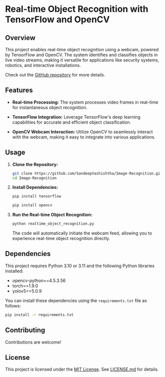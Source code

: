 # Real-time Object Recognition with TensorFlow and OpenCV

 

## Overview

This project enables real-time object recognition using a webcam, powered by TensorFlow and OpenCV. The system identifies and classifies objects in live video streams, making it versatile for applications like security systems, robotics, and interactive installations.

Check out the [GitHub repository](https://github.com/SandeepVashishtha/Image-Recognition) for more details.

## Features

- **Real-time Processing:** The system processes video frames in real-time for instantaneous object recognition.

- **TensorFlow Integration:** Leverage TensorFlow's deep learning capabilities for accurate and efficient object classification.

- **OpenCV Webcam Interaction:** Utilize OpenCV to seamlessly interact with the webcam, making it easy to integrate into various applications.

## Usage

1. **Clone the Repository:**

    ```bash
    git clone https://github.com/SandeepVashishtha/Image-Recognition.git
    cd Image-Recognition
    ```

2. **Install Dependencies:**

    ```bash
    pip install tensorflow
    ```
    ```bash
    pip install opencv
    ```

3. **Run the Real-time Object Recognition:**

    ```bash
    python realtime_object_recognition.py
    ```

   The code will automatically initiate the webcam feed, allowing you to experience real-time object recognition directly.

## Dependencies

This project requires Python 3.10 or 3.11 and the following Python libraries installed:

- opencv-python==4.5.3.56
- torch==1.9.0
- yolov5==5.0.9

You can install these dependencies using the `requirements.txt` file as follows:

```bash
pip install -r requirements.txt
```

## Contributing

Contributions are welcome!

## License

This project is licensed under the [MIT License](LICENSE.md). See [LICENSE.md](LICENSE.md) for details.


